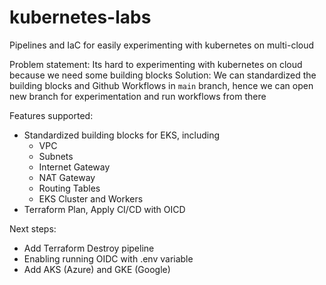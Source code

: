 # kubernetes-labs
Pipelines and IaC for easily experimenting with kubernetes on multi-cloud

Problem statement: Its hard to experimenting with kubernetes on cloud because we need some building blocks
Solution: We can standardized the building blocks and Github Workflows in `main` branch, hence we can open new branch for experimentation and run workflows from there

Features supported:
- Standardized building blocks for EKS, including
	- VPC
	- Subnets
	- Internet Gateway
	- NAT Gateway
	- Routing Tables
	- EKS Cluster and Workers
- Terraform Plan, Apply CI/CD with OICD

Next steps:
- Add Terraform Destroy pipeline
- Enabling running OIDC with .env variable
- Add AKS (Azure) and GKE (Google)